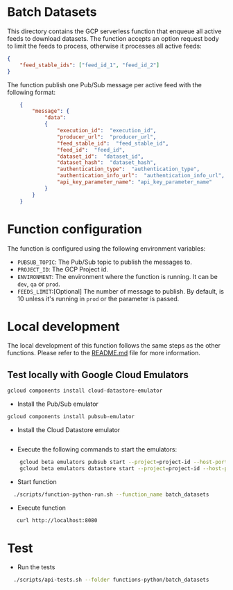 # Batch Datasets
This directory contains the GCP serverless function that enqueue all active feeds to download datasets.
The function accepts an option request body to limit the feeds to process, otherwise it processes all active feeds:
```json
{
    "feed_stable_ids": ["feed_id_1", "feed_id_2"]
}
```

The function publish one Pub/Sub message per active feed with the following format:
```json
    {
        "message": {
            "data": 
            {
                "execution_id":  "execution_id",
                "producer_url":  "producer_url",
                "feed_stable_id":  "feed_stable_id",
                "feed_id":  "feed_id",
                "dataset_id":  "dataset_id",
                "dataset_hash":  "dataset_hash",
                "authentication_type":  "authentication_type",
                "authentication_info_url":  "authentication_info_url",
                "api_key_parameter_name": "api_key_parameter_name"
            }            
        }
    }
``` 

# Function configuration
The function is configured using the following environment variables:
- `PUBSUB_TOPIC`: The Pub/Sub topic to publish the messages to.
- `PROJECT_ID`: The GCP Project id. 
- `ENVIRONMENT`: The environment where the function is running. It can be `dev`, `qa` or `prod`.
- `FEEDS_LIMIT`:[Optional] The number of message to publish. By default, is 10 unless it's running in `prod` or the parameter is passed.

# Local development
The local development of this function follows the same steps as the other functions. Please refer to the [README.md](../README.md) file for more information.

## Test locally with Google Cloud Emulators

```bash
gcloud components install cloud-datastore-emulator
```

- Install the Pub/Sub emulator
```bash
gcloud components install pubsub-emulator
```
- Install the Cloud Datastore emulator
```bash

```

- Execute the following commands to start the emulators:
```bash
    gcloud beta emulators pubsub start --project=project-id --host-port='localhost:8043'
    gcloud beta emulators datastore start --project=project-id --host-port='localhost:8044'
```
- Start function
```bash
  ./scripts/function-python-run.sh --function_name batch_datasets
```
- Execute function
```bash
   curl http://localhost:8080
```

# Test
- Run the tests
```bash
  ./scripts/api-tests.sh --folder functions-python/batch_datasets 
```